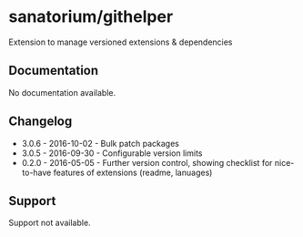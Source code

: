 # sanatorium/githelper

Extension to manage versioned extensions & dependencies

## Documentation

No documentation available.

## Changelog

- 3.0.6 - 2016-10-02 - Bulk patch packages
- 3.0.5 - 2016-09-30 - Configurable version limits
- 0.2.0 - 2016-05-05 - Further version control, showing checklist for nice-to-have features of extensions (readme, lanuages)

## Support

Support not available.